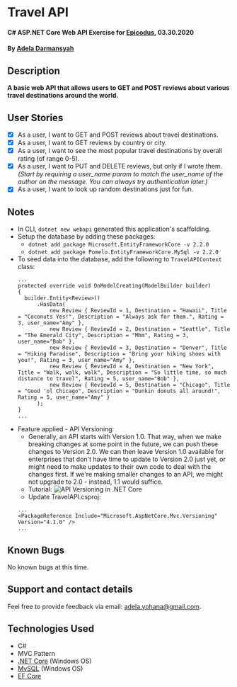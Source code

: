 # Travel API

#### C# ASP.NET Core Web API Exercise for [Epicodus](https://www.epicodus.com/), 03.30.2020

#### By [**Adela Darmansyah**](https://ayohana.github.io/portfolio/)

## Description

**A basic web API that allows users to GET and POST reviews about various travel destinations around the world.**

## User Stories

- [x] As a user, I want to GET and POST reviews about travel destinations.
- [x] As a user, I want to GET reviews by country or city.
- [x] As a user, I want to see the most popular travel destinations by overall rating (of range 0-5).
- [x] As a user, I want to PUT and DELETE reviews, but only if I wrote them. _(Start by requiring a user_name param to match the user_name of the author on the message. You can always try authentication later.)_
- [x] As a user, I want to look up random destinations just for fun.

## Notes

* In CLI, `dotnet new webapi` generated this application's scaffolding.
* Setup the database by adding these packages:
  * `dotnet add package Microsoft.EntityFrameworkCore -v 2.2.0` 
  * `dotnet add package Pomelo.EntityFrameworkCore.MySql -v 2.2.0`
* To seed data into the database, add the following to `TravelAPIContext` class:
  ```
  ...
  protected override void OnModelCreating(ModelBuilder builder)
  {
    builder.Entity<Review>()
        .HasData(
            new Review { ReviewId = 1, Destination = "Hawaii", Title = "Coconuts Yes!", Description = "Always ask for them.", Rating = 3, user_name="Amy" },
            new Review { ReviewId = 2, Destination = "Seattle", Title = "The Emerald City", Description = "Mhm", Rating = 3, user_name="Bob" },
            new Review { ReviewId = 3, Destination = "Denver", Title = "Hiking Paradise", Description = "Bring your hiking shoes with you!", Rating = 3, user_name="Amy" },
            new Review { ReviewId = 4, Destination = "New York", Title = "Walk, walk, walk", Description = "So little time, so much distance to travel", Rating = 5, user_name="Bob" },
            new Review { ReviewId = 5, Destination = "Chicago", Title = "Good 'ol Chicago", Description = "Dunkin donuts all around!", Rating = 5, user_name="Amy" }
        );
  }
  ...
  ```
* Feature applied - API Versioning:
  * Generally, an API starts with Version 1.0. That way, when we make breaking changes at some point in the future, we can push these changes to Version 2.0. We can then leave Version 1.0 available for enterprises that don't have time to update to Version 2.0 just yet, or might need to make updates to their own code to deal with the changes first. If we're making smaller changes to an API, we might not upgrade to 2.0 - instead, 1.1 would suffice.
  * Tutorial: ![API Versioning in .NET Core](https://neelbhatt.com/2018/04/21/api-versioning-in-net-core/)
  * Update TravelAPI.csproj:
  ```
  ...
  <PackageReference Include="Microsoft.AspNetCore.Mvc.Versioning" Version="4.1.0" />
  ...
  ```

## Known Bugs

No known bugs at this time.

## Support and contact details

Feel free to provide feedback via email: adela.yohana@gmail.com.

## Technologies Used

* C#
* MVC Pattern
* [.NET Core](https://dotnet.microsoft.com/download/dotnet-core/) (Windows OS)
* [MySQL](https://dev.mysql.com/downloads/file/?id=484919) (Windows OS)
* [EF Core](https://github.com/PomeloFoundation/Pomelo.EntityFrameworkCore.MySql)